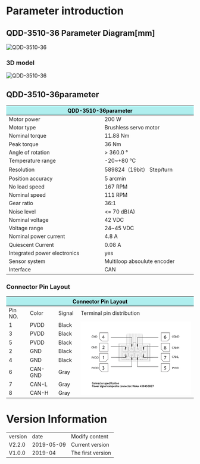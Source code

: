 # Parameter introduction 
## QDD-3510-36 Parameter Diagram[mm]
![QDD-3510-36]( ../img/DD_3510_36三视图.png ) 
### 3D model 
![QDD-3510-36](   )


## QDD-3510-36parameter
<table class="tableizer-table"><thead><tr class="tableizer-firstrow"><th colspan="2" style="background: PaleTurquoise; color: black;width:800px">QDD-3510-36parameter</th></tr></thead><tbody><tr><td>Motor power</td><td>200 W</td></tr><tr><td>Motor type</td><td>Brushless servo motor</td></tr> <tr><td>Nominal torque</td><td>11.88 Nm</td></tr><tr><td>Peak torque</td><td>36 Nm</td></tr><tr><td>Angle of rotation</td><td>> 360.0 °</td></tr><tr><td>Temperature range</td><td>-20~+80 °C</td></tr><tr><td>Resolution</td><td>589824（19bit） Step/turn</td></tr><tr><td>Position accuracy</td><td>5 arcmin</td></tr><tr><td>No load speed</td><td>167 RPM</td></tr><tr><td>Nominal speed</td><td>111 RPM</td></tr><tr><td>Gear ratio</td><td>36:1</td></tr><tr><td>Noise level</td><td><= 70 dB(A)</td></tr><tr><td>Nominal voltage</td><td>42 VDC</td></tr><tr><td>Voltage range</td><td>24~45 VDC</td></tr><tr><td>Nominal power current</td><td>4.8 A</td></tr><tr><td>Quiescent Current</td><td>0.08 A</td></tr><tr><td>Integrated power electronics</td><td>yes</td></tr><tr><td>Sensor system</td><td>Multiloop absoulute encoder</td></tr><tr><td>Interface</td><td>CAN</td></tr></tbody></table>



### Connector Pin Layout
<table class="tableizer-table">
<thead><tr class="tableizer-firstrow"><th colspan="4" style="background: PaleTurquoise; color: black;width:800px">Connector Pin Layout</th></tr></thead><tbody><tr><td>Pin NO.</td><td>Color</td><td>Signal</td><td>Terminal pin distribution</td></tr><tr><td>1</td><td>PVDD</td><td>Black</td><td rowspan="9"><img src="../img/配线2-2.png" style="width:450px"></td></tr><tr><td>3</td><td>PVDD</td><td>Black</td></tr><tr><td>5</td><td>PVDD</td><td>Black</td></tr><tr><td>2</td><td>GND</td><td>Black</td></tr><tr><td>4</td><td>GND</td><td>Black</td></tr><tr><td>6</td><td>CAN-GND</td><td>Gray</td></tr><tr><td>7</td><td>CAN-L</td><td>Gray</td></tr><tr><td>8</td><td>CAN-H</td><td>Gray</td></tr></tbody></table>


# Version Information
<table class="tableizer-table">
<thead><tr class="tableizer-firstrow"></thead><tbody>
 <tr><td>version</td><td>date</td><td>Modify content</td></tr>
 <tr><td>V2.2.0</td><td>2019-05-09</td><td>Current version</td></tr>
 <tr><td>V1.0.0</td><td>2019-04</td><td>The first version</td></tr>
</tbody></table>
